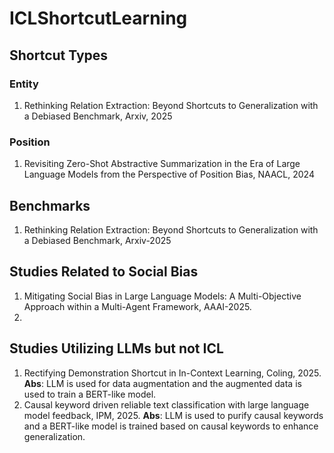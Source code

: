 # ICLShortcutLearning

## Shortcut Types

### Entity
1. Rethinking Relation Extraction: Beyond Shortcuts to Generalization with a Debiased Benchmark, Arxiv, 2025

### Position
1. Revisiting Zero-Shot Abstractive Summarization in the Era of Large Language Models from the Perspective of Position Bias, NAACL, 2024

## Benchmarks
1. Rethinking Relation Extraction: Beyond Shortcuts to Generalization with a Debiased Benchmark, Arxiv-2025

## Studies Related to Social Bias

1. Mitigating Social Bias in Large Language Models: A Multi-Objective Approach within a Multi-Agent Framework, AAAI-2025.
2. 

## Studies Utilizing LLMs but not ICL
1. Rectifying Demonstration Shortcut in In-Context Learning, Coling, 2025. **Abs**: LLM is used for data augmentation and the augmented data is used to train a BERT-like model. 
2. Causal keyword driven reliable text classification with large language model feedback, IPM, 2025. **Abs**: LLM is used to purify causal keywords and a BERT-like model is trained based on causal keywords to enhance generalization.
